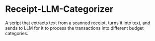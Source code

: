 # Receipt-LLM-Categorizer
A script that extracts text from a scanned receipt, turns it into text, and sends to LLM for it to process the transactions into different budget categories.
